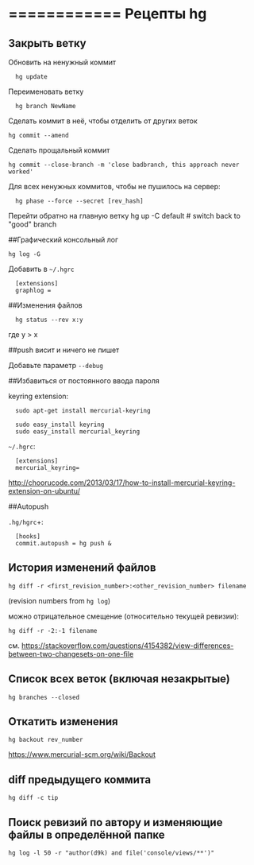 ============
 Рецепты hg
============

## Закрыть ветку

Обновить на ненужный коммит

	  hg update

Переименовать ветку

	  hg branch NewName

Сделать коммит в неё, чтобы отделить от других веток

    hg commit --amend

Сделать прощальный коммит

  	hg commit --close-branch -m 'close badbranch, this approach never worked'

Для всех ненужных коммитов, чтобы не пушилось на сервер:

	  hg phase --force --secret [rev_hash]

Перейти обратно на главную ветку
  	hg up -C default # switch back to "good" branch

##Графический консольный лог

  	hg log -G

Добавить в `~/.hgrc`

	  [extensions]
	  graphlog =

##Изменения файлов

	  hg status --rev x:y

где y > x

##push висит и ничего не пишет

Добавьте параметр `--debug`

##Избавиться от постоянного ввода пароля

keyring extension:

	  sudo apt-get install mercurial-keyring

	  sudo easy_install keyring
	  sudo easy_install mercurial_keyring

`~/.hgrc`:

	  [extensions]
	  mercurial_keyring=

http://choorucode.com/2013/03/17/how-to-install-mercurial-keyring-extension-on-ubuntu/

##Autopush

`.hg/hgrc`+:

	  [hooks]
	  commit.autopush = hg push &

## История изменений файлов

`hg diff -r <first_revision_number>:<other_revision_number> filename`

(revision numbers from `hg log`)

можно отрицательное смещение (относительно текущей ревизии):

`hg diff -r -2:-1 filename`

см. https://stackoverflow.com/questions/4154382/view-differences-between-two-changesets-on-one-file

## Список всех веток (включая незакрытые)

`hg branches --closed`

## Откатить изменения

`hg backout rev_number`

https://www.mercurial-scm.org/wiki/Backout

## diff предыдущего коммита

`hg diff -c tip`

## Поиск ревизий по автору и изменяющие файлы в определённой папке

`hg log -l 50 -r "author(d9k) and file('console/views/**')"`
